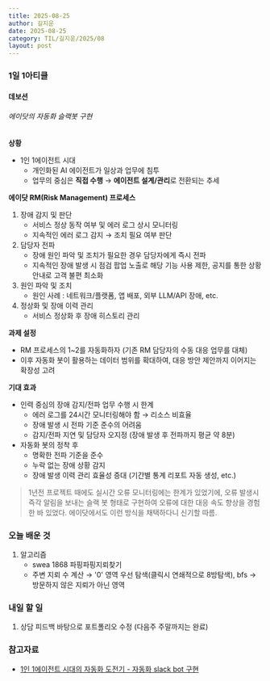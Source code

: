 ```yaml
---
title: 2025-08-25
author: 길지운
date: 2025-08-25
category: TIL/길지운/2025/08
layout: post
---
```


### 1일 1아티클
#### 데보션
###### 에이닷의 자동화 슬랙봇 구현
**상황**
- 1인 1에이전트 시대
  - 개인화된 AI 에이전트가 일상과 업무에 침투
  - 업무의 중심은 **직접 수행** → **에이전트 설계/관리**로 전환되는 추세
  
**에이닷 RM(Risk Management) 프로세스**
1. 장애 감지 및 판단
   - 서비스 정상 동작 여부 및 에러 로그 상시 모니터링
   - 지속적인 에러 로그 감지 → 조치 필요 여부 판단
2. 담당자 전파
   - 장애 원인 파악 및 조치가 필요한 경우 담당자에게 즉시 전파
   - 지속적인 장애 발생 시 점검 팝업 노출로 해당 기능 사용 제한, 공지를 통한 상황 안내로 고객 불편 최소화
3. 원인 파악 및 조치
   - 원인 사례 : 네트워크/플랫폼, 앱 배포, 외부 LLM/API 장애, etc.
4. 정상화 및 장애 이력 관리
   - 서비스 정상화 후 장애 히스토리 관리
  
**과제 설정**
- RM 프로세스의 1~2를 자동화하자 (기존 RM 담당자의 수동 대응 업무를 대체)
- 이후 자동화 봇이 활용하는 데이터 범위를 확대하여, 대응 방안 제안까지 이어지는 확장성 고려

**기대 효과**
- 인력 중심의 장애 감지/전파 업무 수행 시 한계
  - 에러 로그를 24시간 모니터링해야 함 → 리소스 비효율
  - 장애 발생 시 전파 기준 준수의 어려움
  - 감지/전파 지연 및 담당자 오지정 (장애 발생 후 전파까지 평균 약 8분)
- 자동화 봇의 정착 후
  - 명확한 전파 기준을 준수
  - 누락 없는 장애 상황 감지
  - 장애 발생 이력 관리 효율성 증대 (기간별 통계 리포트 자동 생성, etc.)
  
> 1년전 프로젝트 때에도 실시간 오류 모니터링에는 한계가 있었기에, 오류 발생시 즉각 알림을 보내는 슬랙 봇 형태로 구현하여 오류에 대한 대응 속도 향상을 경험한 바 있었다. 에이닷에서도 이런 방식을 채택하다니 신기할 따름.
  
### 오늘 배운 것
1. 알고리즘
   - swea 1868 파핑파핑지뢰찾기
   - 주변 지뢰 수 계산 → '0' 영역 우선 탐색(클릭시 연쇄적으로 8방탐색), bfs → 방문하지 않은 지뢰가 아닌 영역
  
### 내일 할 일
1. 상담 피드백 바탕으로 포트폴리오 수정 (다음주 주말까지는 완료)
  
### 참고자료
- [1인 1에이전트 시대의 자동화 도전기 - 자동화 slack bot 구현](https://devocean.sk.com/blog/techBoardDetail.do?ID=167712)